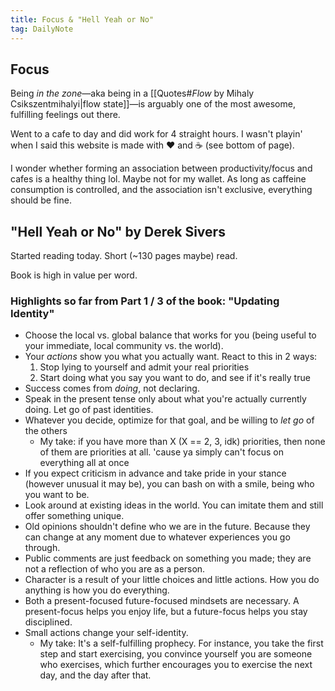 ```yaml
---
title: Focus & "Hell Yeah or No"
tag: DailyNote
---
```

## Focus
Being *in the zone*—aka being in a [[Quotes#*Flow* by Mihaly Csikszentmihalyi|flow state]]—is arguably one of the most awesome, fulfilling feelings out there.

Went to a cafe to day and did work for 4 straight hours. I wasn't playin' when I said this website is made with ❤️ and ☕️ (see bottom of page).

I wonder whether forming an association between productivity/focus and cafes is a healthy thing lol. Maybe not for my wallet. As long as caffeine consumption is controlled, and the association isn't exclusive, everything should be fine.

## "Hell Yeah or No" by Derek Sivers
Started reading today. Short (~130 pages maybe) read.

Book is high in value per word. 

### Highlights so far from Part 1 / 3 of the book: "Updating Identity"
- Choose the local vs. global balance that works for you (being useful to your immediate, local community vs. the world).
- Your *actions* show you what you actually want. React to this in 2 ways:
	1. Stop lying to yourself and admit your real priorities
	2. Start doing what you say you want to do, and see if it's really true
- Success comes from *doing*, not declaring.
- Speak in the present tense only about what you're actually currently doing. Let go of past identities.
- Whatever you decide, optimize for that goal, and be willing to *let go* of the others
	- My take: if you have more than X (X == 2, 3, idk) priorities, then none of them are priorities at all. 'cause ya simply can't focus on everything all at once
- If you expect criticism in advance and take pride in your stance (however unusual it may be), you can bash on with a smile, being who you want to be.
- Look around at existing ideas in the world. You can imitate them and still offer something unique.
- Old opinions shouldn't define who we are in the future. Because they can change at any moment due to whatever experiences you go through.
- Public comments are just feedback on something you made; they are not a reflection of who you are as a person.
- Character is a result of your little choices and little actions. How you do anything is how you do everything.
- Both a present-focused future-focused mindsets are necessary. A present-focus helps you enjoy life, but a future-focus helps you stay disciplined.
- Small actions change your self-identity. 
	- My take: It's a self-fulfilling prophecy. For instance, you take the first step and start exercising, you convince yourself you are someone who exercises, which further encourages you to exercise the next day, and the day after that.